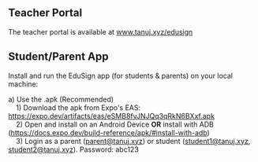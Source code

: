 ## Teacher Portal
The teacher portal is available at www.tanuj.xyz/edusign

## Student/Parent App
Install and run the EduSign app (for students & parents) on your local machine:

a) Use the .apk (Recommended) \
&nbsp;&nbsp;&nbsp;&nbsp;1) Download the apk from Expo's EAS: https://expo.dev/artifacts/eas/eSMB8fvJNJQq3qRkN6BXxf.apk \
&nbsp;&nbsp;&nbsp;&nbsp;2) Open and install on an Android Device **OR** install with ADB (https://docs.expo.dev/build-reference/apk/#install-with-adb) \
&nbsp;&nbsp;&nbsp;&nbsp;3) Login as a parent (parent@tanuj.xyz) or student (student1@tanuj.xyz, student2@tanuj.xyz). Password: abc123
